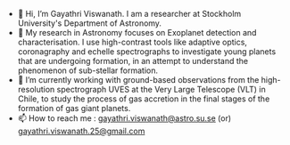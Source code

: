 - 👋 Hi, I’m Gayathri Viswanath. I am a researcher at Stockholm University's Department of Astronomy.
- 👀 My research in Astronomy focuses on Exoplanet detection and characterisation. I use high-contrast tools like adaptive optics, coronagraphy and echelle spectrographs to investigate young planets that are undergoing formation, in an attempt to understand the phenomenon of sub-stellar formation.
- 🌱 I’m currently working with ground-based observations from the high-resolution spectrograph UVES at the Very Large Telescope (VLT) in Chile, to study the process of gas accretion in the final stages of the formation of gas giant planets.
- 📫 How to reach me : gayathri.viswanath@astro.su.se (or) gayathri.viswanath.25@gmail.com

<!---
GayathriVis/GayathriVis is a ✨ special ✨ repository because its `README.md` (this file) appears on your GitHub profile.
You can click the Preview link to take a look at your changes.
--->

